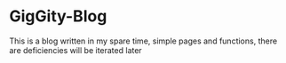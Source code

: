 # GigGity-Blog
This is a blog written in my spare time, simple pages and functions, there are deficiencies will be iterated later
